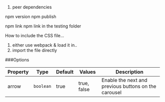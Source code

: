 1. peer dependencies


npm version
npm publish


npm link
npm link <pkg-name> in the testing folder


How to include the CSS file...
1. either use webpack & load it in..
2. import the file directly

###Options

| Property | Type | Default | Values | Description |
| -------- | ---- | ------- | ------ | ----------- |
| arrow | `boolean` | true | true, false | Enable the next and previous buttons on the carousel |